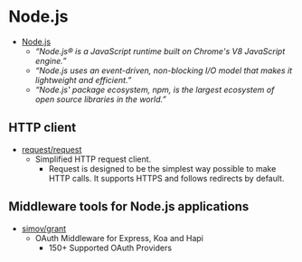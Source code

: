 # Node.js

- [Node.js](https://nodejs.org/en/)
  - _“Node.js® is a JavaScript runtime built on Chrome's V8 JavaScript engine.”_
  - _“Node.js uses an event-driven, non-blocking I/O model that makes it lightweight and efficient.”_
  - _“Node.js' package ecosystem, npm, is the largest ecosystem of open source libraries in the world.”_


## HTTP client

- [request/request](https://github.com/request/request)
  - Simplified HTTP request client.
    - Request is designed to be the simplest way possible to make HTTP calls. It supports HTTPS and follows redirects by default.



## Middleware tools for Node.js applications

- [simov/grant](https://github.com/simov/grant)
  - OAuth Middleware for Express, Koa and Hapi
    - 150+ Supported OAuth Providers



